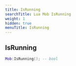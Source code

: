 ```yaml
---
title: IsRunning
searchTitle: Lua Mob IsRunning
weight: 1
hidden: true
menuTitle: IsRunning
---
```

## IsRunning
```lua
Mob:IsRunning(); -- bool
```